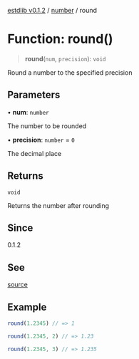 [estdlib v0.1.2](../wiki/Home) / [number](../wiki/number) / round

# Function: round()

> **round**(`num`, `precision`): `void`

Round a number to the specified precision

## Parameters

• **num**: `number`

The number to be rounded

• **precision**: `number` = `0`

The decimal place

## Returns

`void`

Returns the number after rounding

## Since

0.1.2

## See

[source](https://github.com/yaxingson/estdlib/blob/main/lib/number/round.ts)

## Example

```js
round(1.2345) // => 1

round(1.2345, 2) // => 1.23

round(1.2345, 3) // => 1.235

```
